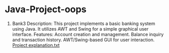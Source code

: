 # Java-Project-oops
1. Bank3 Description: This project implements a basic banking system using Java. It utilizes AWT and Swing for a simple graphical user interface.  Features:  Account creation and management. Balance inquiry and transaction history. AWT/Swing-based GUI for user interaction.
[Project explanation.txt](https://github.com/BhupinderSehjal/Java-Project-oops/files/13513527/Project.explanation.txt)
